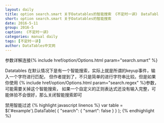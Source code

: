 ```yaml
---
layout: daily
title: option search.smart 关于Datatables的智能搜索 《不定时一讲》 DataTables中文网
short: option search.smart 关于Datatables的智能搜索
date: 2016-5-11
group: 2016-5
caption: 《不定时一讲》
categories: manual daily
tags: [不定时一讲]
author: DataTables中文网
---
```

参数详解连接{% include href/option/Options.html param="search.smart" %}

Datatables 在默认情况下是有一个智能搜索，实际上就是所谓的keyup事件，输入一个字符进行匹配，
但作者提到了，不只是简单的进行字符串比较。但是如果你使用
{% include href/option/Options.html param="search.regex" %}参数，可能需要关掉这个智能搜索，
如果一个自定义的正则表达式还没有输入完整，可能体验不会很好，那么关闭智能搜索即可
<!--more-->

禁用智能过滤
{% highlight javascript linenos %}
    var table = $('#example').DataTable( {
      "search": {
        "smart": false
      }
    } );
{% endhighlight %}
